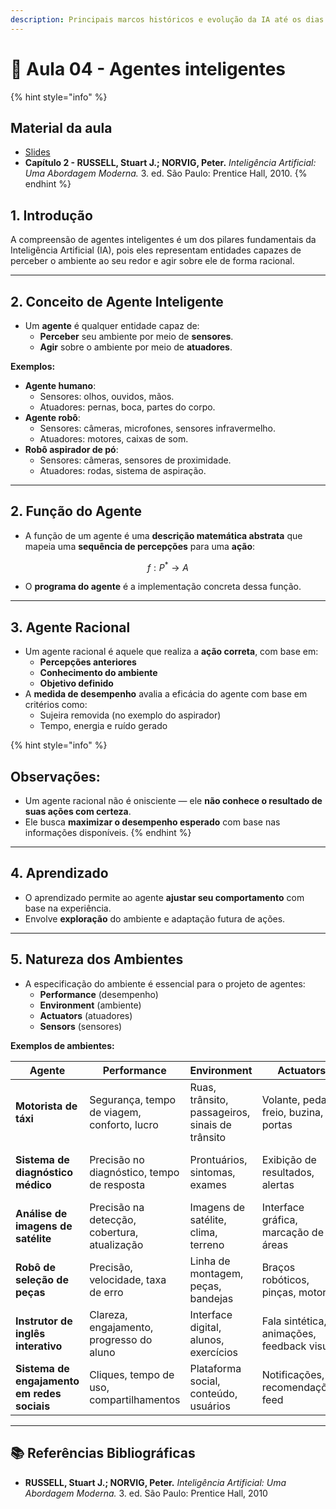 ```yaml
---
description: Principais marcos históricos e evolução da IA até os dias atuais.
---
```


# 🧠 Aula 04 - Agentes inteligentes

{% hint style="info" %}
## **Material da aula**

* [Slides](slides/Aula04%20-%20Conceito%20de%20agentes%20inteligentes.pdf)
* **Capítulo 2 - RUSSELL, Stuart J.; NORVIG, Peter.** _Inteligência Artificial: Uma Abordagem Moderna._ 3. ed. São Paulo: Prentice Hall, 2010.&#x20;
{% endhint %}

## 1. Introdução

A compreensão de agentes inteligentes é um dos pilares fundamentais da Inteligência Artificial (IA), pois eles representam entidades capazes de perceber o ambiente ao seu redor e agir sobre ele de forma racional.&#x20;

***

## 2. Conceito de Agente Inteligente

* Um **agente** é qualquer entidade capaz de:
  * **Perceber** seu ambiente por meio de **sensores**.
  * **Agir** sobre o ambiente por meio de **atuadores**.

**Exemplos:**

* **Agente humano**:
  * Sensores: olhos, ouvidos, mãos.
  * Atuadores: pernas, boca, partes do corpo.
* **Agente robô**:
  * Sensores: câmeras, microfones, sensores infravermelho.
  * Atuadores: motores, caixas de som.
* **Robô aspirador de pó**:
  * Sensores: câmeras, sensores de proximidade.
  * Atuadores: rodas, sistema de aspiração.

***

## 2. Função do Agente

* A função de um agente é uma **descrição matemática abstrata** que mapeia uma **sequência de percepções** para uma **ação**:

$$
f: P^* \rightarrow A
$$

* O **programa do agente** é a implementação concreta dessa função.

***

## 3. Agente Racional

* Um agente racional é aquele que realiza a **ação correta**, com base em:
  * **Percepções anteriores**
  * **Conhecimento do ambiente**
  * **Objetivo definido**
* A **medida de desempenho** avalia a eficácia do agente com base em critérios como:
  * Sujeira removida (no exemplo do aspirador)
  * Tempo, energia e ruído gerado

{% hint style="info" %}
## Observações:

* Um agente racional não é onisciente — ele **não conhece o resultado de suas ações com certeza**.
* Ele busca **maximizar o desempenho esperado** com base nas informações disponíveis.
{% endhint %}

***

## 4. Aprendizado

* O aprendizado permite ao agente **ajustar seu comportamento** com base na experiência.
* Envolve **exploração** do ambiente e adaptação futura de ações.

***

## 5. Natureza dos Ambientes

* A especificação do ambiente é essencial para o projeto de agentes:
  * **Performance** (desempenho)
  * **Environment** (ambiente)
  * **Actuators** (atuadores)
  * **Sensors** (sensores)

**Exemplos de ambientes:**

<table data-card-size="large" data-view="cards"><thead><tr><th>Agente</th><th>Performance</th><th>Environment</th><th>Actuators</th><th>Sensors</th></tr></thead><tbody><tr><td><strong>Motorista de táxi</strong></td><td>Segurança, tempo de viagem, conforto, lucro</td><td>Ruas, trânsito, passageiros, sinais de trânsito</td><td>Volante, pedal, freio, buzina, portas</td><td>Câmeras, GPS, velocímetro, microfones</td></tr><tr><td><strong>Sistema de diagnóstico médico</strong></td><td>Precisão no diagnóstico, tempo de resposta</td><td>Prontuários, sintomas, exames</td><td>Exibição de resultados, alertas</td><td>Dados clínicos, históricos, sensores médicos</td></tr><tr><td><strong>Análise de imagens de satélite</strong></td><td>Precisão na detecção, cobertura, atualização</td><td>Imagens de satélite, clima, terreno</td><td>Interface gráfica, marcação de áreas</td><td>Imagens multiespectrais, sensores ópticos</td></tr><tr><td><strong>Robô de seleção de peças</strong></td><td>Precisão, velocidade, taxa de erro</td><td>Linha de montagem, peças, bandejas</td><td>Braços robóticos, pinças, motores</td><td>Câmeras, sensores de proximidade, RFID</td></tr><tr><td><strong>Instrutor de inglês interativo</strong></td><td>Clareza, engajamento, progresso do aluno</td><td>Interface digital, alunos, exercícios</td><td>Fala sintética, animações, feedback visual</td><td>Microfone, reconhecimento de voz, câmeras</td></tr><tr><td><strong>Sistema de engajamento em redes sociais</strong></td><td>Cliques, tempo de uso, compartilhamentos</td><td>Plataforma social, conteúdo, usuários</td><td>Notificações, recomendações, feed</td><td>Cliques, curtidas, tempo de visualização</td></tr></tbody></table>

***

## :books: **Referências Bibliográficas**

* **RUSSELL, Stuart J.; NORVIG, Peter.** _Inteligência Artificial: Uma Abordagem Moderna._ 3. ed. São Paulo: Prentice Hall, 2010
